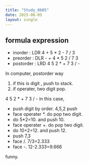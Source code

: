 ```yaml
---
title: "Study_0605"
date: 2025-06-05
layout: single
---
```


## formula expression
- inorder : LDR 4 + 5 * 2 - 7 / 3
- preorder : DLR - + 4 * 5 2 / 7 3
- postorder : LRD 4 5 2 * + 7 3 / -

In computer, postorder way
1. if this is digit , push to stack.
2. if operater, two digit pop. 

4 5 2 * + 7 3 / -
in this case,
- push digit by order. 4,5,2 push
- face operater *. do pop two digit.
- do 5*2=10. and push 10.
- face operater +. do pop two digit.
- do 10+2=12. and push 12.
- push 7,3
- face /. 7/3=2.333
- face -. 12-2.333=9.666

funny.


